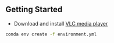 ## Getting Started

* Download and install [VLC media player](https://www.videolan.org/vlc/index.html)

```Bash
conda env create -f environment.yml
```
